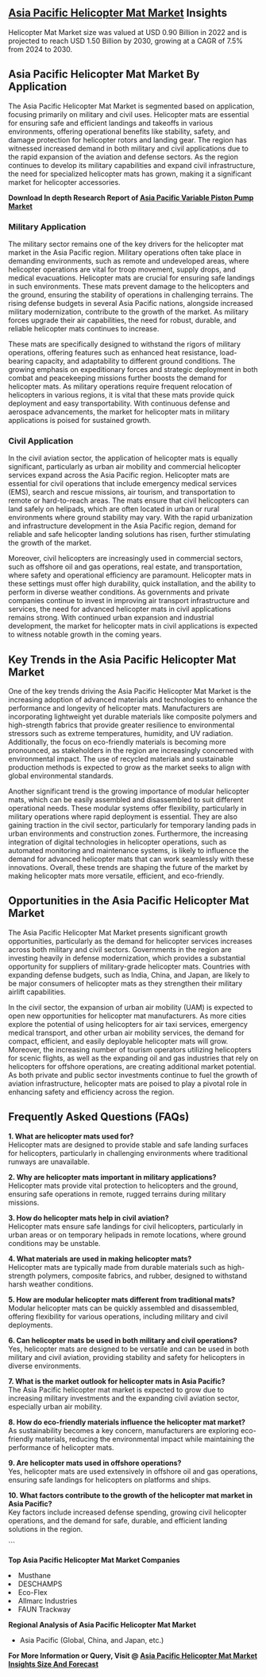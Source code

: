 <h2><a href="https://www.verifiedmarketreports.com/download-sample/?rid=520080&amp;utm_source=Github-Feb&amp;utm_medium=225" target="_blank">Asia Pacific Helicopter Mat Market</a> Insights</h2><p>Helicopter Mat Market size was valued at USD 0.90 Billion in 2022 and is projected to reach USD 1.50 Billion by 2030, growing at a CAGR of 7.5% from 2024 to 2030.</p><p><h2>Asia Pacific Helicopter Mat Market By Application</h2> <p>The Asia Pacific Helicopter Mat Market is segmented based on application, focusing primarily on military and civil uses. Helicopter mats are essential for ensuring safe and efficient landings and takeoffs in various environments, offering operational benefits like stability, safety, and damage protection for helicopter rotors and landing gear. The region has witnessed increased demand in both military and civil applications due to the rapid expansion of the aviation and defense sectors. As the region continues to develop its military capabilities and expand civil infrastructure, the need for specialized helicopter mats has grown, making it a significant market for helicopter accessories.</p> <p><p><strong>Download In depth Research Report of <a href="https://www.verifiedmarketreports.com/download-sample/?rid=236118&amp;utm_source=Pulse-Dec&amp;utm_medium=225" target="_blank">Asia Pacific Variable Piston Pump Market</a></strong></p></p> <h3>Military Application</h3> <p>The military sector remains one of the key drivers for the helicopter mat market in the Asia Pacific region. Military operations often take place in demanding environments, such as remote and undeveloped areas, where helicopter operations are vital for troop movement, supply drops, and medical evacuations. Helicopter mats are crucial for ensuring safe landings in such environments. These mats prevent damage to the helicopters and the ground, ensuring the stability of operations in challenging terrains. The rising defense budgets in several Asia Pacific nations, alongside increased military modernization, contribute to the growth of the market. As military forces upgrade their air capabilities, the need for robust, durable, and reliable helicopter mats continues to increase.</p> <p>These mats are specifically designed to withstand the rigors of military operations, offering features such as enhanced heat resistance, load-bearing capacity, and adaptability to different ground conditions. The growing emphasis on expeditionary forces and strategic deployment in both combat and peacekeeping missions further boosts the demand for helicopter mats. As military operations require frequent relocation of helicopters in various regions, it is vital that these mats provide quick deployment and easy transportability. With continuous defense and aerospace advancements, the market for helicopter mats in military applications is poised for sustained growth.</p> <h3>Civil Application</h3> <p>In the civil aviation sector, the application of helicopter mats is equally significant, particularly as urban air mobility and commercial helicopter services expand across the Asia Pacific region. Helicopter mats are essential for civil operations that include emergency medical services (EMS), search and rescue missions, air tourism, and transportation to remote or hard-to-reach areas. The mats ensure that civil helicopters can land safely on helipads, which are often located in urban or rural environments where ground stability may vary. With the rapid urbanization and infrastructure development in the Asia Pacific region, demand for reliable and safe helicopter landing solutions has risen, further stimulating the growth of the market.</p> <p>Moreover, civil helicopters are increasingly used in commercial sectors, such as offshore oil and gas operations, real estate, and transportation, where safety and operational efficiency are paramount. Helicopter mats in these settings must offer high durability, quick installation, and the ability to perform in diverse weather conditions. As governments and private companies continue to invest in improving air transport infrastructure and services, the need for advanced helicopter mats in civil applications remains strong. With continued urban expansion and industrial development, the market for helicopter mats in civil applications is expected to witness notable growth in the coming years.</p> <h2>Key Trends in the Asia Pacific Helicopter Mat Market</h2> <p>One of the key trends driving the Asia Pacific Helicopter Mat Market is the increasing adoption of advanced materials and technologies to enhance the performance and longevity of helicopter mats. Manufacturers are incorporating lightweight yet durable materials like composite polymers and high-strength fabrics that provide greater resilience to environmental stressors such as extreme temperatures, humidity, and UV radiation. Additionally, the focus on eco-friendly materials is becoming more pronounced, as stakeholders in the region are increasingly concerned with environmental impact. The use of recycled materials and sustainable production methods is expected to grow as the market seeks to align with global environmental standards.</p> <p>Another significant trend is the growing importance of modular helicopter mats, which can be easily assembled and disassembled to suit different operational needs. These modular systems offer flexibility, particularly in military operations where rapid deployment is essential. They are also gaining traction in the civil sector, particularly for temporary landing pads in urban environments and construction zones. Furthermore, the increasing integration of digital technologies in helicopter operations, such as automated monitoring and maintenance systems, is likely to influence the demand for advanced helicopter mats that can work seamlessly with these innovations. Overall, these trends are shaping the future of the market by making helicopter mats more versatile, efficient, and eco-friendly.</p> <h2>Opportunities in the Asia Pacific Helicopter Mat Market</h2> <p>The Asia Pacific Helicopter Mat Market presents significant growth opportunities, particularly as the demand for helicopter services increases across both military and civil sectors. Governments in the region are investing heavily in defense modernization, which provides a substantial opportunity for suppliers of military-grade helicopter mats. Countries with expanding defense budgets, such as India, China, and Japan, are likely to be major consumers of helicopter mats as they strengthen their military airlift capabilities.</p> <p>In the civil sector, the expansion of urban air mobility (UAM) is expected to open new opportunities for helicopter mat manufacturers. As more cities explore the potential of using helicopters for air taxi services, emergency medical transport, and other urban air mobility services, the demand for compact, efficient, and easily deployable helicopter mats will grow. Moreover, the increasing number of tourism operators utilizing helicopters for scenic flights, as well as the expanding oil and gas industries that rely on helicopters for offshore operations, are creating additional market potential. As both private and public sector investments continue to fuel the growth of aviation infrastructure, helicopter mats are poised to play a pivotal role in enhancing safety and efficiency across the region.</p> <h2>Frequently Asked Questions (FAQs)</h2> <p><strong>1. What are helicopter mats used for?</strong><br>Helicopter mats are designed to provide stable and safe landing surfaces for helicopters, particularly in challenging environments where traditional runways are unavailable.</p> <p><strong>2. Why are helicopter mats important in military applications?</strong><br>Helicopter mats provide vital protection to helicopters and the ground, ensuring safe operations in remote, rugged terrains during military missions.</p> <p><strong>3. How do helicopter mats help in civil aviation?</strong><br>Helicopter mats ensure safe landings for civil helicopters, particularly in urban areas or on temporary helipads in remote locations, where ground conditions may be unstable.</p> <p><strong>4. What materials are used in making helicopter mats?</strong><br>Helicopter mats are typically made from durable materials such as high-strength polymers, composite fabrics, and rubber, designed to withstand harsh weather conditions.</p> <p><strong>5. How are modular helicopter mats different from traditional mats?</strong><br>Modular helicopter mats can be quickly assembled and disassembled, offering flexibility for various operations, including military and civil deployments.</p> <p><strong>6. Can helicopter mats be used in both military and civil operations?</strong><br>Yes, helicopter mats are designed to be versatile and can be used in both military and civil aviation, providing stability and safety for helicopters in diverse environments.</p> <p><strong>7. What is the market outlook for helicopter mats in Asia Pacific?</strong><br>The Asia Pacific helicopter mat market is expected to grow due to increasing military investments and the expanding civil aviation sector, especially urban air mobility.</p> <p><strong>8. How do eco-friendly materials influence the helicopter mat market?</strong><br>As sustainability becomes a key concern, manufacturers are exploring eco-friendly materials, reducing the environmental impact while maintaining the performance of helicopter mats.</p> <p><strong>9. Are helicopter mats used in offshore operations?</strong><br>Yes, helicopter mats are used extensively in offshore oil and gas operations, ensuring safe landings for helicopters on platforms and ships.</p> <p><strong>10. What factors contribute to the growth of the helicopter mat market in Asia Pacific?</strong><br>Key factors include increased defense spending, growing civil helicopter operations, and the demand for safe, durable, and efficient landing solutions in the region.</p> ```</p><p><strong>Top Asia Pacific Helicopter Mat Market Companies</strong></p><div data-test-id=""><p><li>Musthane</li><li> DESCHAMPS</li><li> Eco-Flex</li><li> Allmarc Industries</li><li> FAUN Trackway</li></p><div><strong>Regional Analysis of&nbsp;Asia Pacific Helicopter Mat Market</strong></div><ul><li dir="ltr"><p dir="ltr">Asia Pacific (Global, China, and Japan, etc.)</p></li></ul><p><strong>For More Information or Query, Visit @&nbsp;</strong><strong><a href="https://www.verifiedmarketreports.com/product/helicopter-mat-market/?utm_source=Github-Feb&amp;utm_medium=225" target="_blank">Asia Pacific Helicopter Mat Market Insights Size And Forecast</a></strong></p></div><h2>&nbsp;</h2><div data-test-id="">&nbsp;</div>
